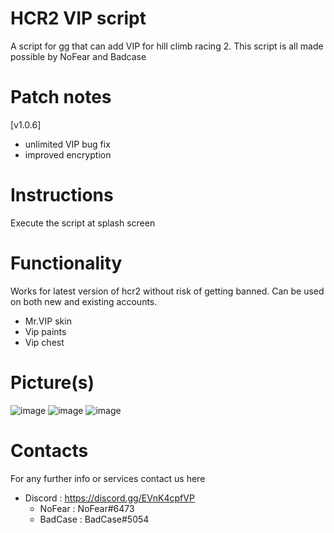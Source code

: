 # HCR2 VIP script
A script for gg that can add VIP for hill climb racing 2.
This script is all made possible by NoFear and Badcase

# Patch notes
[v1.0.6]
* unlimited VIP bug fix
* improved encryption

# Instructions
Execute the script at splash screen

# Functionality
Works for latest version of hcr2 without risk of getting banned. Can be used on both new and existing accounts.
* Mr.VIP skin
* Vip paints
* Vip chest

# Picture(s)
![image](https://user-images.githubusercontent.com/41923731/213916921-ac62c1a4-8c86-403c-8e67-c19e5c4790da.png)
![image](https://user-images.githubusercontent.com/41923731/213916936-b7134d93-9c8f-405f-8e45-4a6af111cf78.png)
![image](https://user-images.githubusercontent.com/41923731/213916956-9411af5b-1cff-46c8-9f8e-751b55d14eed.png)

# Contacts
For any further info or services contact us here
* Discord : https://discord.gg/EVnK4cpfVP
  - NoFear : NoFear#6473
  - BadCase : BadCase#5054

